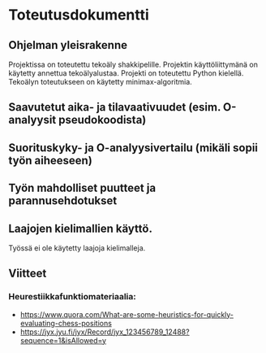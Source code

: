 # Toteutusdokumentti

## Ohjelman yleisrakenne

Projektissa on toteutettu tekoäly shakkipelille. Projektin käyttöliittymänä on käytetty annettua tekoälyalustaa. Projekti on toteutettu Python kielellä. Tekoälyn toteutukseen on käytetty minimax-algoritmia. 


## Saavutetut aika- ja tilavaativuudet (esim. O-analyysit pseudokoodista)


## Suorituskyky- ja O-analyysivertailu (mikäli sopii työn aiheeseen)


## Työn mahdolliset puutteet ja parannusehdotukset


## Laajojen kielimallien käyttö.

Työssä ei ole käytetty laajoja kielimalleja.

## Viitteet

### Heurestiikkafunktiomateriaalia:

- https://www.quora.com/What-are-some-heuristics-for-quickly-evaluating-chess-positions
- https://jyx.jyu.fi/jyx/Record/jyx_123456789_12488?sequence=1&isAllowed=y